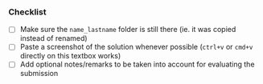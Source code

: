 <!-- You are about to submit an assignment! -->
<!-- For a title, it's enough to indicate the assignment number, eg, `Assignment 01` -->

### Checklist

- [ ] Make sure the `name_lastname` folder is still there (ie. it was copied instead of renamed)
- [ ] Paste a screenshot of the solution whenever possible (`ctrl+v` or `cmd+v` directly on this textbox works)
- [ ] Add optional notes/remarks to be taken into account for evaluating the submission
